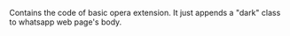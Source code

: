 Contains the code of basic opera extension. It just appends a "dark" class to whatsapp web page's body.